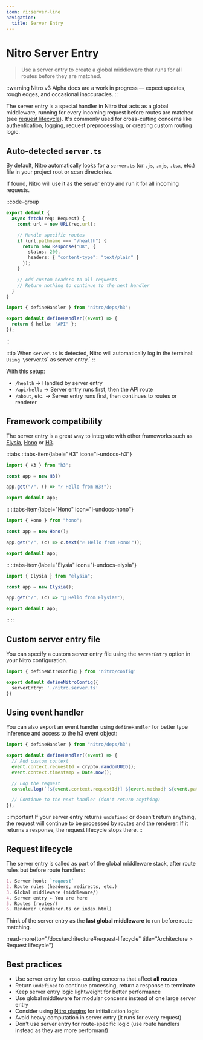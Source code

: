 ```yaml
---
icon: ri:server-line
navigation:
  title: Server Entry
---
```


# Nitro Server Entry

> Use a server entry to create a global middleware that runs for all routes before they are matched.

::warning
Nitro v3 Alpha docs are a work in progress — expect updates, rough edges, and occasional inaccuracies.
::

The server entry is a special handler in Nitro that acts as a global middleware, running for every incoming request before routes are matched (see [request lifecycle](/docs/architecture#request-lifecycle)). It's commonly used for cross-cutting concerns like authentication, logging, request preprocessing, or creating custom routing logic.

## Auto-detected `server.ts`

By default, Nitro automatically looks for a `server.ts` (or `.js`, `.mjs`, `.tsx`, etc.) file in your project root or scan directories.

If found, Nitro will use it as the server entry and run it for all incoming requests.

::code-group
```ts [server.ts]
export default {
  async fetch(req: Request) {
    const url = new URL(req.url);

    // Handle specific routes
    if (url.pathname === "/health") {
      return new Response("OK", {
        status: 200,
        headers: { "content-type": "text/plain" }
      });
    }

    // Add custom headers to all requests
    // Return nothing to continue to the next handler
  }
}
```
```ts [routes/api/hello.ts]
import { defineHandler } from "nitro/deps/h3";

export default defineHandler((event) => {
  return { hello: "API" };
});
```
::

::tip
When `server.ts` is detected, Nitro will automatically log in the terminal: `Using \`server.ts\` as server entry.`
::

With this setup:
- `/health` → Handled by server entry
- `/api/hello` → Server entry runs first, then the API route
- `/about`, etc. → Server entry runs first, then continues to routes or renderer

## Framework compatibility

The server entry is a great way to integrate with other frameworks such as [Elysia](https://elysiajs.com/), [Hono](https://hono.dev/) or [H3](https://h3.dev/).

::tabs
  ::tabs-item{label="H3" icon="i-undocs-h3"}
  ```ts [server.ts]
  import { H3 } from "h3";

  const app = new H3()

  app.get("/", () => "⚡️ Hello from H3!");

  export default app;
  ```
  ::
  ::tabs-item{label="Hono" icon="i-undocs-hono"}
  ```ts [server.ts]
  import { Hono } from "hono";

  const app = new Hono();

  app.get("/", (c) => c.text("🔥 Hello from Hono!"));

  export default app;
  ```
  ::
  ::tabs-item{label="Elysia" icon="i-undocs-elysia"}
  ```ts [server.ts]
  import { Elysia } from "elysia";

  const app = new Elysia();

  app.get("/", (c) => "🦊 Hello from Elysia!");

  export default app;
  ```
  ::
::


## Custom server entry file

You can specify a custom server entry file using the `serverEntry` option in your Nitro configuration.

```ts [nitro.config.ts]
import { defineNitroConfig } from 'nitro/config'

export default defineNitroConfig({
  serverEntry: './nitro.server.ts'
})
```

## Using event handler

You can also export an event handler using `defineHandler` for better type inference and access to the h3 event object:

```ts [server.ts]
import { defineHandler } from "nitro/deps/h3";

export default defineHandler((event) => {
  // Add custom context
  event.context.requestId = crypto.randomUUID();
  event.context.timestamp = Date.now();

  // Log the request
  console.log(`[${event.context.requestId}] ${event.method} ${event.path}`);

  // Continue to the next handler (don't return anything)
});
```

::important
If your server entry returns `undefined` or doesn't return anything, the request will continue to be processed by routes and the renderer. If it returns a response, the request lifecycle stops there.
::

## Request lifecycle

The server entry is called as part of the global middleware stack, after route rules but before route handlers:

```md
1. Server hook: `request`
2. Route rules (headers, redirects, etc.)
3. Global middleware (middleware/)
4. Server entry ← You are here
5. Routes (routes/)
6. Renderer (renderer.ts or index.html)
```

Think of the server entry as the **last global middleware** to run before route matching.

:read-more{to="/docs/architecture#request-lifecycle" title="Architecture > Request lifecycle"}

## Best practices

- Use server entry for cross-cutting concerns that affect **all routes**
- Return `undefined` to continue processing, return a response to terminate
- Keep server entry logic lightweight for better performance
- Use global middleware for modular concerns instead of one large server entry
- Consider using [Nitro plugins](/docs/plugins) for initialization logic
- Avoid heavy computation in server entry (it runs for every request)
- Don't use server entry for route-specific logic (use route handlers instead as they are more performant)

